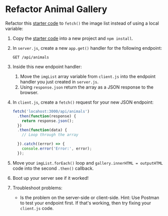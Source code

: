 # Refactor Animal Gallery
Refactor this [starter code](starter) to `fetch()` the image list instead of using a local variable:
1. Copy the [starter code](starter) into a new project and `npm install`.
2. In `server.js`, create a new `app.get()` handler for the following endpoint:

    ```
    GET /api/animals
    ```
3. Inside this new endpoint handler:
    1. Move the `imgList` array variable from `client.js` into the endpoint handler you just created in `server.js`.
    2. Using `response.json` return the array as a JSON response to the browser.
4. In `client.js`, create a `fetch()` request for your new JSON endpoint:

    ```js
    fetch('locahost:3000/api/animals')
      .then(function(response) {
        return response.json();
      })
      .then(function(data) {
        // Loop through the array

      }).catch((error) => {
        console.error('Error:', error);
      });
    ```
5. Move your `imgList.forEach()` loop and `gallery.innerHTML = outputHTML` code into the second `.then()` callback.
6. Boot up your server see if it worked! 
7. Troubleshoot problems:
    - Is the problem on the server-side or client-side. Hint: Use Postman to test your endpoint first. If that's working, then try fixing your `client.js` code.